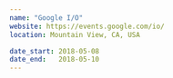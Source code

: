 ```yaml
---
name: "Google I/O"
website: https://events.google.com/io/
location: Mountain View, CA, USA

date_start: 2018-05-08
date_end:   2018-05-10
---
```

